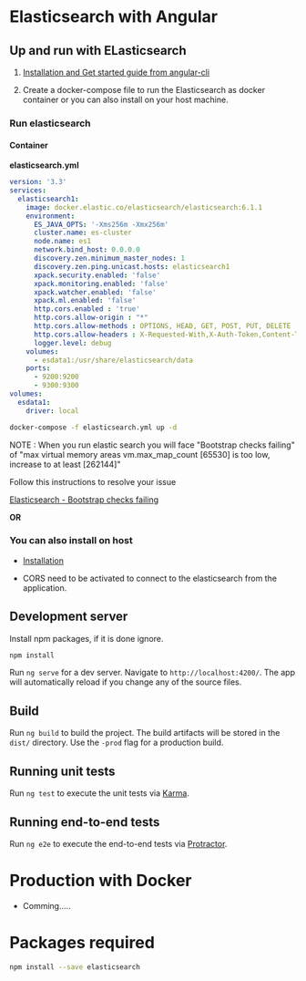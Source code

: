 # Elasticsearch with Angular

## Up and run with ELasticsearch

1. [Installation and Get started guide from angular-cli](https://github.com/angular/angular-cli#installation)

2. Create a docker-compose file to run the Elasticsearch as docker container or you can also install on your host machine.

### Run elasticsearch

#### Container

**elasticsearch.yml**

```yml
version: '3.3'
services:
  elasticsearch1:
    image: docker.elastic.co/elasticsearch/elasticsearch:6.1.1
    environment:
      ES_JAVA_OPTS: '-Xms256m -Xmx256m'
      cluster.name: es-cluster
      node.name: es1
      network.bind_host: 0.0.0.0
      discovery.zen.minimum_master_nodes: 1
      discovery.zen.ping.unicast.hosts: elasticsearch1
      xpack.security.enabled: 'false'
      xpack.monitoring.enabled: 'false'
      xpack.watcher.enabled: 'false'
      xpack.ml.enabled: 'false'
      http.cors.enabled : 'true'
      http.cors.allow-origin : "*"
      http.cors.allow-methods : OPTIONS, HEAD, GET, POST, PUT, DELETE
      http.cors.allow-headers : X-Requested-With,X-Auth-Token,Content-Type, Content-Length
      logger.level: debug
    volumes:
      - esdata1:/usr/share/elasticsearch/data
    ports:
      - 9200:9200
      - 9300:9300
volumes:
  esdata1:
    driver: local

```

```bash
docker-compose -f elasticsearch.yml up -d
```

NOTE : When you run elastic search you will face "Bootstrap checks failing" of "max virtual memory areas vm.max_map_count [65530] is too low, increase to at least [262144]"

Follow this instructions to resolve your issue 

[Elasticsearch - Bootstrap checks failing](https://stackoverflow.com/questions/42300463/elasticsearch-5-x-bootstrap-checks-failing/47211716#47211716)

**OR**

### You can also install on host

- [Installation](https://www.elastic.co/guide/en/elasticsearch/reference/current/_installation.html)

- CORS need to be activated to connect to the elasticsearch from the application.

## Development server

Install npm packages, if it is done ignore.

```bash
npm install
```

Run `ng serve` for a dev server. Navigate to `http://localhost:4200/`. The app will automatically reload if you change any of the source files.

## Build

Run `ng build` to build the project. The build artifacts will be stored in the `dist/` directory. Use the `-prod` flag for a production build.

## Running unit tests

Run `ng test` to execute the unit tests via [Karma](https://karma-runner.github.io).

## Running end-to-end tests

Run `ng e2e` to execute the end-to-end tests via [Protractor](http://www.protractortest.org/).

# Production with Docker

- Comming.....


# Packages required

```bash
npm install --save elasticsearch
```